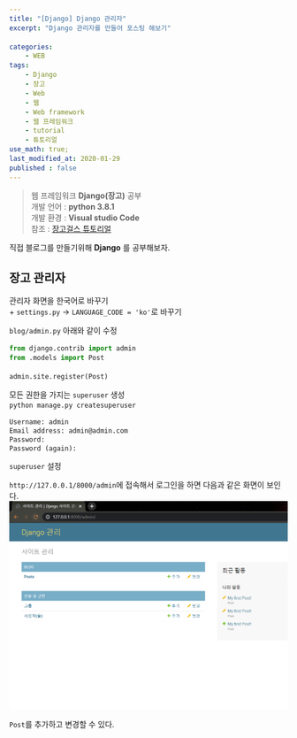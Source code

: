 ```yaml
---
title: "[Django] Django 관리자"
excerpt: "Django 관리자를 만들어 포스팅 해보기"

categories:
    - WEB
tags:
    - Django
    - 장고
    - Web
    - 웹
    - Web framework
    - 웹 프레임워크
    - tutorial
    - 튜토리얼
use_math: true;
last_modified_at: 2020-01-29
published : false
--- 
```

> 웹 프레임워크 __Django(장고)__ 공부  
> 개발 언어 : __python 3.8.1__  
> 개발 환경 : __Visual studio Code__  
> 참조 : [장고걸스 튜토리얼](https://tutorial.djangogirls.org/ko/)   
  
직접 블로그를 만들기위해 __Django__ 를 공부해보자.  
  
## __장고 관리자__  
관리자 화면을 한국어로 바꾸기  
    + `settings.py` -> `LANGUAGE_CODE = 'ko'`로 바꾸기  
  
`blog/admin.py` 아래와 같이 수정    
```py  
from django.contrib import admin
from .models import Post

admin.site.register(Post)
```  
  
모든 권한을 가지는 `superuser` 생성  
`python manage.py createsuperuser`  
  
```
Username: admin
Email address: admin@admin.com
Password:
Password (again):
```  
`superuser` 설정  

`http://127.0.0.1/8000/admin`에 접속해서 로그인을 하면 다음과 같은 화면이 보인다.  
[![장고 admin](/assets/Web/Django/2020-01-29-Web-Django-tutorial-03-img01.PNG)](/assets/Web/Django/2020-01-29-Web-Django-tutorial-03-img01.PNG)  
  
`Post`를 추가하고 변경할 수 있다.  
